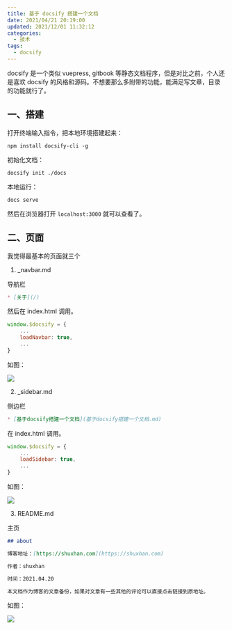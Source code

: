 ```yaml
---
title: 基于 docsify 搭建一个文档
date: 2021/04/21 20:19:00
updated: 2021/12/01 11:32:12
categories: 
  - 技术
tags: 
  - docsify
---
```



docsify 是一个类似 vuepress, gitbook 等静态文档程序，但是对比之前，个人还是喜欢 docsify 的风格和源码。不想要那么多附带的功能，能满足写文章，目录的功能就行了。

<!-- more -->


## 一、搭建

打开终端输入指令，把本地环境搭建起来：

```shell
npm install docsify-cli -g
```

初始化文档：

```shell
docsify init ./docs
```

本地运行：

```shell
docs serve
```

然后在浏览器打开 `localhost:3000` 就可以查看了。

## 二、页面

我觉得最基本的页面就三个

1. _navbar.md

导航栏

```markdown
* [关于](/)
```

然后在 index.html 调用。

```js
window.$docsify = {
    ...
    loadNavbar: true,
    ...
}
```

如图：

![](https://cdn.jsdelivr.net/gh/shuxhan/pic-cdn@d7a7fb56378b88ebbe3d2dde3f06f67752342f03/2021/04/21/c907f1335bbf5e19015c987f7f07c8f0.png)

2. _sidebar.md 

侧边栏

```markdown
* [基于docsify搭建一个文档](基于docsify搭建一个文档.md)
```

在 index.html 调用。

```js
window.$docsify = {
    ...
    loadSidebar: true,
    ...
}
```

如图：

![](https://cdn.jsdelivr.net/gh/shuxhan/pic-cdn@6c269355377cd41033aba6cf73a6f8c35283b47c/2021/04/21/d1099cad662badfa2ba48b13cc469567.png)

3. README.md

主页

```markdown
## about

博客地址：[https://shuxhan.com](https://shuxhan.com)

作者：shuxhan

时间：2021.04.20

本文档作为博客的文章备份，如果对文章有一些其他的评论可以直接点击链接到原地址。
```

如图：

![](https://cdn.jsdelivr.net/gh/shuxhan/pic-cdn@8a0c5037e44751a245cfe74c50f94c68aa7cb773/2021/04/21/f8380a54ab6e27eab43998e28ade42d4.png)